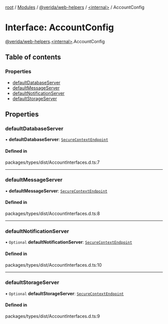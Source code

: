 [root](../README.md) / [Modules](../modules.md) / [@verida/web-helpers](../modules/verida_web_helpers.md) / [<internal\>](../modules/verida_web_helpers._internal_.md) / AccountConfig

# Interface: AccountConfig

[@verida/web-helpers](../modules/verida_web_helpers.md).[<internal\>](../modules/verida_web_helpers._internal_.md).AccountConfig

## Table of contents

### Properties

- [defaultDatabaseServer](verida_web_helpers._internal_.AccountConfig.md#defaultdatabaseserver)
- [defaultMessageServer](verida_web_helpers._internal_.AccountConfig.md#defaultmessageserver)
- [defaultNotificationServer](verida_web_helpers._internal_.AccountConfig.md#defaultnotificationserver)
- [defaultStorageServer](verida_web_helpers._internal_.AccountConfig.md#defaultstorageserver)

## Properties

### defaultDatabaseServer

• **defaultDatabaseServer**: [`SecureContextEndpoint`](verida_web_helpers._internal_.SecureContextEndpoint.md)

#### Defined in

packages/types/dist/AccountInterfaces.d.ts:7

___

### defaultMessageServer

• **defaultMessageServer**: [`SecureContextEndpoint`](verida_web_helpers._internal_.SecureContextEndpoint.md)

#### Defined in

packages/types/dist/AccountInterfaces.d.ts:8

___

### defaultNotificationServer

• `Optional` **defaultNotificationServer**: [`SecureContextEndpoint`](verida_web_helpers._internal_.SecureContextEndpoint.md)

#### Defined in

packages/types/dist/AccountInterfaces.d.ts:10

___

### defaultStorageServer

• `Optional` **defaultStorageServer**: [`SecureContextEndpoint`](verida_web_helpers._internal_.SecureContextEndpoint.md)

#### Defined in

packages/types/dist/AccountInterfaces.d.ts:9
